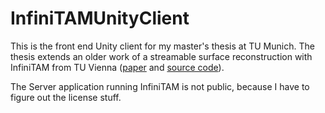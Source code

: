 # InfiniTAMUnityClient

This is the front end Unity client for my master's thesis at TU Munich. The thesis extends an older work of a streamable surface reconstruction with InfiniTAM from TU Vienna ([paper](https://publik.tuwien.ac.at/files/PubDat_250044.pdf) and [source code](https://gitlab.cg.tuwien.ac.at/amossel/semantic-3d-reconstructions)).

The Server application running InfiniTAM is not public, because I have to figure out the license stuff.
